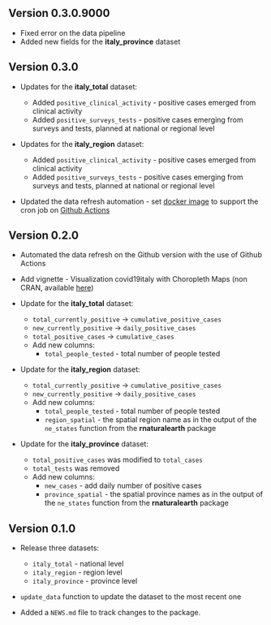## Version 0.3.0.9000

* Fixed error on the data pipeline
* Added new fields for the **italy_province** dataset 

## Version 0.3.0
* Updates for the **italy_total** dataset:

  - Added `positive_clinical_activity` - positive cases emerged from clinical activity
  - Added `positive_surveys_tests` - positive cases emerging from surveys and tests, planned at national or regional level

* Updates for the **italy_region** dataset:

  - Added `positive_clinical_activity` - positive cases emerged from clinical activity
  - Added `positive_surveys_tests` - positive cases emerging from surveys and tests, planned at national or regional level

* Updated the data refresh automation - set [docker image](https://hub.docker.com/r/rkrispin/covid19italy) to support the cron job on [Github Actions](https://github.com/RamiKrispin/covid19Italy/blob/master/.github/workflows/data_refresh_docker.yml)


## Version 0.2.0

* Automated the data refresh on the Github version with the use of Github Actions
* Add vignette - Visualization covid19italy with Choropleth Maps (non CRAN, available [here](https://covid19r.github.io/covid19italy/articles/geospatial_visualization.html))
* Update for the **italy_total** dataset:
  - `total_currently_positive` -> `cumulative_positive_cases`
  - `new_currently_positive` -> `daily_positive_cases`
  - `total_positive_cases` -> `cumulative_cases`
  - Add new columns:
      - `total_people_tested` - total number of people tested 
  
* Update for the **italy_region** dataset:
  - `total_currently_positive` -> `cumulative_positive_cases`
  - `new_currently_positive` -> `daily_positive_cases`
   - Add new columns:
      - `total_people_tested` - total number of people tested 
      - `region_spatial` - the spatial region name as in the output of the `ne_states` function from the **rnaturalearth** package

* Update for the **italy_province** dataset:
  - `total_positive_cases` was modified to `total_cases`
  -  `total_tests` was removed
  - Add new columns:
      - `new_cases` - add daily number of positive cases
      - `province_spatial` - the spatial province names as in the output of the `ne_states` function from the **rnaturalearth** package

## Version 0.1.0

* Release three datasets:
  - `italy_total` - national level
  - `italy_region` - region level
  - `italy_province` - province level
* `update_data` function to update the dataset to the most recent one


* Added a `NEWS.md` file to track changes to the package.
